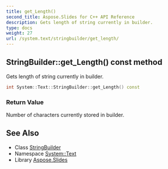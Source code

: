 ```yaml
---
title: get_Length()
second_title: Aspose.Slides for C++ API Reference
description: Gets length of string currently in builder.
type: docs
weight: 27
url: /system.text/stringbuilder/get_length/
---
```

## StringBuilder::get_Length() const method


Gets length of string currently in builder.

```cpp
int System::Text::StringBuilder::get_Length() const
```


### Return Value

Number of characters currently stored in builder.

## See Also

* Class [StringBuilder](../)
* Namespace [System::Text](../../)
* Library [Aspose.Slides](../../../)